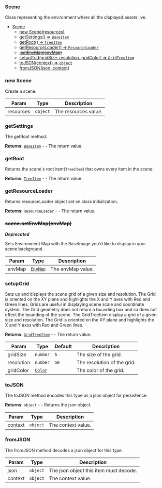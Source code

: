 <a name="Scene"></a>

### Scene
Class representing the environment where all the displayed assets live.



* [Scene](#Scene)
    * [new Scene(resources)](#new-Scene)
    * [getSettings() ⇒ <code>BaseItem</code>](#getSettings)
    * [getRoot() ⇒ <code>TreeItem</code>](#getRoot)
    * [getResourceLoader() ⇒ <code>ResourceLoader</code>](#getResourceLoader)
    * ~~[.setEnvMap(envMap)](#Scene+setEnvMap)~~
    * [setupGrid(gridSize, resolution, gridColor) ⇒ <code>GridTreeItem</code>](#setupGrid)
    * [toJSON(context) ⇒ <code>object</code>](#toJSON)
    * [fromJSON(json, context)](#fromJSON)

<a name="new_Scene_new"></a>

### new Scene
Create a scene.


| Param | Type | Description |
| --- | --- | --- |
| resources | <code>object</code> | The resources value. |

<a name="Scene+getSettings"></a>

### getSettings
The getRoot method.


**Returns**: <code>[BaseItem](api/SceneTree\BaseItem.md)</code> - - The return value.  
<a name="Scene+getRoot"></a>

### getRoot
Returns the scene's root item(`TreeItem`) that owns every item in the scene.


**Returns**: <code>[TreeItem](api/SceneTree\TreeItem.md)</code> - - The return value.  
<a name="Scene+getResourceLoader"></a>

### getResourceLoader
Returns resourceLoader object set on class initialization.


**Returns**: <code>ResourceLoader</code> - - The return value.  
<a name="Scene+setEnvMap"></a>

### ~~scene.setEnvMap(envMap)~~
***Deprecated***

Sets Environment Map with the BaseImage you'd like to display in your scene background.



| Param | Type | Description |
| --- | --- | --- |
| envMap | <code>[EnvMap](api/SceneTree\Images\EnvMap.md)</code> | The envMap value. |

<a name="Scene+setupGrid"></a>

### setupGrid
Sets up and displays the scene grid of a given size and resolution. The Grid is oriented on the XY plane
and highlights the X and Y axes with Red and Green lines. Grids are useful in displaying scene scale and coordinate system.
The Grid geometry does not return a bounding box and so does not effect the bounding of the scene.
The GridTreeItem display a grid of a given size and resolution. The Grid is oriented on the XY plane
and highlights the X and Y axes with Red and Green lines.


**Returns**: <code>[GridTreeItem](api/SceneTree\GridTreeItem.md)</code> - - The return value.  

| Param | Type | Default | Description |
| --- | --- | --- | --- |
| gridSize | <code>number</code> | <code>5</code> | The size of the grid. |
| resolution | <code>number</code> | <code>50</code> | The resolution of the grid. |
| gridColor | <code>[Color](api/Math\Color.md)</code> |  | The color of the grid. |

<a name="Scene+toJSON"></a>

### toJSON
The toJSON method encodes this type as a json object for persistence.


**Returns**: <code>object</code> - - Returns the json object.  

| Param | Type | Description |
| --- | --- | --- |
| context | <code>object</code> | The context value. |

<a name="Scene+fromJSON"></a>

### fromJSON
The fromJSON method decodes a json object for this type.



| Param | Type | Description |
| --- | --- | --- |
| json | <code>object</code> | The json object this item must decode. |
| context | <code>object</code> | The context value. |

